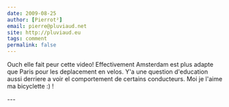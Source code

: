 ```yaml
---
date: 2009-08-25
author: [Pierrot²]
email: pierre@pluviaud.net
site: http://pluviaud.eu
tags: comment
permalink: false
---
```


<p>Ouch elle fait peur cette video! Effectivement Amsterdam est plus adapte que Paris pour les deplacement en velos. Y'a une question d'education aussi derriere a voir el comportement de certains conducteurs. Moi je l'aime ma bicyclette :) !</p>
---